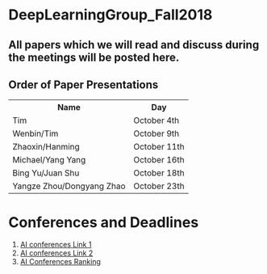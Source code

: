 # DeepLearningGroup_Fall2018
<H2>All papers which we will read and discuss during the meetings will be posted here.</H2>


<H2>Order of Paper Presentations</H2>
<table style="width:100%">
  <tr>
    <th>Name</th>
    <th>Day</th>
  </tr>
  <tr>
    <td>Tim</td>
    <td>October 4th</td>
  </tr>
    <tr>
    <td>Wenbin/Tim</td>
    <td>October 9th</td>
  </tr>
  <tr>
    <td>Zhaoxin/Hanming</td>
    <td>October 11th</td>
  </tr>
   <tr>
    <td>Michael/Yang Yang</td>
    <td>October 16th</td>
  </tr>
    <tr>
    <td>Bing Yu/Juan Shu</td>
    <td>October 18th</td>
  </tr>
  <tr>
    <td>Yangze Zhou/Dongyang Zhao</td>
    <td>October 23th</td>
  </tr>
</table>


<H1> Conferences and Deadlines </H1>
<ol>
    <li>  <a href = "https://jackietseng.github.io/conference_call_for_paper/2018-2019-conferences.html"> AI conferences Link 1 </a></li>
    <li>  <a href = "http://www.guide2research.com/topconf/machine-learning"> AI conferences Link 2</a></li>
    <li> <a href = "http://www.cs.jhu.edu/%7Etaochen/SoC_Conference_Ranking.html?from=singlemessage"> AI Conferences Ranking</a></li>
</ol>
